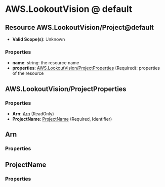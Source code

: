 # AWS.LookoutVision @ default

## Resource AWS.LookoutVision/Project@default
* **Valid Scope(s)**: Unknown
### Properties
* **name**: string: the resource name
* **properties**: [AWS.LookoutVision/ProjectProperties](#awslookoutvisionprojectproperties) (Required): properties of the resource

## AWS.LookoutVision/ProjectProperties
### Properties
* **Arn**: [Arn](#arn) (ReadOnly)
* **ProjectName**: [ProjectName](#projectname) (Required, Identifier)

## Arn
### Properties

## ProjectName
### Properties

